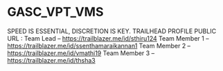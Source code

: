 # GASC_VPT_VMS
SPEED IS ESSENTIAL, DISCRETION IS KEY.
  TRAILHEAD PROFILE PUBLIC URL  :
 Team Lead     –  https://trailblazer.me/id/sthiru124
 Team Member 1 –  https://trailblazer.me/id/ssenthamaraikannan1
 Team Member 2 –  https://trailblazer.me/id/vmathi19
 Team Member 3 –  https://trailblazer.me/id/thsha3
